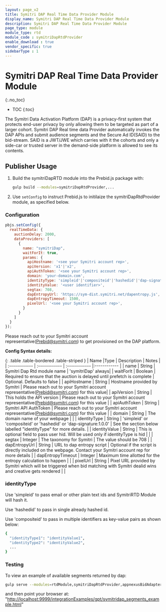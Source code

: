```yaml
---
layout: page_v2
title: Symitri DAP Real Time Data Provider Module
display_name: Symitri DAP Real Time Data Provider Module
description: Symitri DAP Real Time Data Provider Module
page_type: module
module_type: rtd
module_code : symitriDapRtdProvider
enable_download : true
vendor_specific: true
sidebarType : 1
---
```


# Symitri DAP Real Time Data Provider Module

{:.no_toc}

* TOC
{:toc}

The Symitri Data Activation Platform (DAP) is a privacy-first system that protects end-user privacy by only allowing them to be targeted as part of a larger cohort. Symitri DAP Real time data Provider automatically invokes the DAP APIs and submit audience segments and the Secure Ad ID(SAID) to the bid-stream.  SAID is a JWT/JWE which carries with it the cohorts and only a side-car or trusted server in the demand-side platform is allowed to see its contents.

## Publisher Usage

1. Build the symitriDapRTD module into the Prebid.js package with:

    ```bash
    gulp build --modules=symitriDapRtdProvider,...
    ```

2. Use `setConfig` to instruct Prebid.js to initilaize the symitriDapRtdProvider module, as specified below.

### Configuration

```javascript
pbjs.setConfig({
  realTimeData: {
    auctionDelay: 2000,
    dataProviders: [
      {
        name: "symitriDap",
        waitForIt: true,
        params: {
          apiHostname: '<see your Symitri account rep>',
          apiVersion: 'x1'|'x2',
          apiAuthToken: '<see your Symitri account rep>',
          domain: 'your-domain.com',
          identityType: 'simpleid'|'compositeid'|'hashedid'|'dap-signature:1.0.0',
          identityValue: '<user identifier>',
          segtax: 708,
          dapEntropyUrl: 'https://sym-dist.symitri.net/dapentropy.js',
          dapEntropyTimeout: 1500,
          pixelUrl: '<see your Symitri account rep>',
        }
      }
    ]
  }
});
```

Please reach out to your Symitri account representative(<Prebid@symitri.com>) to get provisioned on the DAP platform.

**Config Syntax details:**

{: .table .table-bordered .table-striped }
| Name  |Type | Description   | Notes  |
| :------------ | :------------ | :------------ |:------------ |
| name | String | Symitri Dap Rtd module name | 'symitriDap' always|
| waitForIt | Boolean | Required to ensure that the auction is delayed until prefetch is complete | Optional. Defaults to false |
| apiHostname | String | Hostname provided by Symitri | Please reach out to your Symitri account representative(<Prebid@symitri.com>) for this value|
| apiVersion | String | This holds the API version | Please reach out to your Symitri account representative(<Prebid@symitri.com>) for this value |
| apiAuthToken | String | Symitri API AuthToken | Please reach out to your Symitri account representative(<Prebid@symitri.com>) for this value |
| domain | String | The domain name of your webpage | |
| identityType | String | 'simpleid' or 'compositeid' or 'hashedid' or 'dap-signature:1.0.0' | See the section below labelled "identityType" for more details. |
| identityValue | String | This is optional field to pass user hid. Will be used only if identityType is hid | |
| segtax | Integer | The taxonomy for Symitri | The value should be 708 |
| dapEntropyUrl | String | URL to dap entropy script | Optional if the script is directly included on the webpage. Contact your Symitri account rep for more details |
| dapEntropyTimeout | Integer | Maximum time allotted for the entropy calculation to happen | |
| pixelUrl | String | Pixel URL provided by Symitri which will be triggered when bid matching with Symitri dealid wins and creative gets rendered | |

### identityType
Use 'simpleid' to pass email or other plain text ids and SymitriRTD Module will hash it.

Use 'hashedid' to pass in single already hashed id. 

Use 'compositeid' to pass in multiple identifiers as key-value pairs as shown below:

```bash
{
  "identityType1": "identityValue1",
  "identityType2": "identityValue2",
  ...
} 
```

### Testing

To view an example of available segments returned by dap:

```bash
gulp serve --modules=rtdModule,symitriDapRtdProvider,appnexusBidAdapter,sovrnBidAdapter
```

and then point your browser at:
"<http://localhost:9999/integrationExamples/gpt/symitridap_segments_example.html>"
